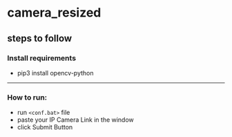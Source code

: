 # camera_resized
## steps to follow

### Install requirements
  - pip3 install opencv-python
  
****
### How to run:
  - run `<conf.bat>` file
  - paste your IP Camera Link in the window
  - click Submit Button
